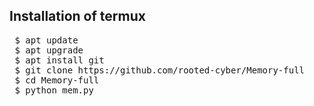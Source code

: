 ## Installation of termux
<pre>
 $ apt update
 $ apt upgrade
 $ apt install git
 $ git clone https://github.com/rooted-cyber/Memory-full
 $ cd Memory-full
 $ python mem.py</pre>
